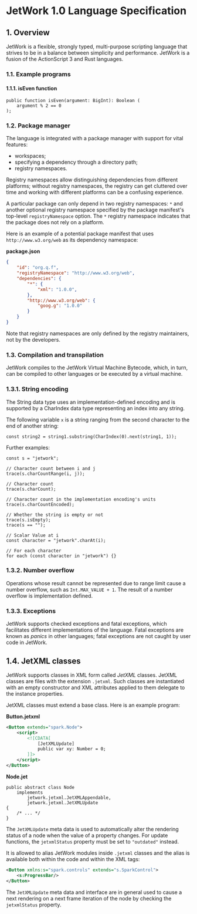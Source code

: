 # JetWork 1.0 Language Specification

## 1. Overview

JetWork is a flexible, strongly typed, multi-purpose scripting language that strives to be in a balance between simplicity and performance. JetWork is a fusion of the ActionScript 3 and Rust languages.

### 1.1. Example programs

#### 1.1.1. isEven function

```
public function isEven(argument: BigInt): Boolean (
    argument % 2 == 0
);
```

### 1.2. Package manager

The language is integrated with a package manager with support for vital features:

* workspaces;
* specifying a dependency through a directory path;
* registry namespaces.

Registry namespaces allow distinguishing dependencies from different platforms; without registry namespaces, the registry can get cluttered over time and working with different platforms can be a confusing experience.

A particular package can only depend in two registry namespaces: `*` and another optional registry namespace specified by the package manifest's top-level `registryNamespace` option. The `*` registry namespace indicates that the package does not rely on a platform.

Here is an example of a potential package manifest that uses `http://www.w3.org/web` as its dependency namespace:

**package.json**

```json
{
    "id": "org.q.f",
    "registryNamespace": "http://www.w3.org/web",
    "dependencies": {
        "*": {
            "xml": "1.0.0",
        },
        "http://www.w3.org/web": {
            "goog.g": "1.0.0"
        }
    }
}
```

Note that registry namespaces are only defined by the registry maintainers, not by the developers.

### 1.3. Compilation and transpilation

JetWork compiles to the JetWork Virtual Machine Bytecode, which, in turn, can be compiled to other languages or be executed by a virtual machine.

### 1.3.1. String encoding

The String data type uses an implementation-defined encoding and is supported by a CharIndex data type representing an index into any string.

The following variable `x` is a string ranging from the second character to the end of another string:

```
const string2 = string1.substring(CharIndex(0).next(string1, 1));
```

Further examples:

```
const s = "jetwork";

// Character count between i and j
trace(s.charCountRange(i, j));

// Character count
trace(s.charCount);

// Character count in the implementation encoding's units
trace(s.charCountEncoded);

// Whether the string is empty or not
trace(s.isEmpty);
trace(s == "");

// Scalar Value at i
const character = "jetwork".charAt(i);

// For each character
for each (const character in "jetwork") {}
```

### 1.3.2. Number overflow

Operations whose result cannot be represented due to range limit cause a number overflow, such as `Int.MAX_VALUE + 1`. The result of a number overflow is implementation defined.

### 1.3.3. Exceptions

JetWork supports checked exceptions and fatal exceptions, which facilitates different implementations of the language. Fatal exceptions are known as *panics* in other languages; fatal exceptions are not caught by user code in JetWork.

## 1.4. JetXML classes

JetWork supports classes in XML form called *JetXML* classes. JetXML classes are files with the extension `.jetxml`. Such classes are instantiated with an empty constructor and XML attributes applied to them delegate to the instance properties.

JetXML classes must extend a base class. Here is an example program:

**Button.jetxml**

```xml
<Button extends="spark.Node">
    <script>
        <![CDATA[
            [JetXMLUpdate]
            public var xy: Number = 0;
        ]]>
    </script>
</Button>
```

**Node.jet**

```
public abstract class Node
    implements
        jetwork.jetxml.JetXMLAppendable,
        jetwork.jetxml.JetXMLUpdate
{
    /* ... */
}
```

The `JetXMLUpdate` meta data is used to automatically alter the rendering status of a node when the value of a property changes. For update functions, the `jetxmlStatus` property must be set to `"outdated"` instead.

It is allowed to alias JetWork modules inside `.jetxml` classes and the alias is available both within the code and within the XML tags:

```xml
<Button xmlns:s="spark.controls" extends="s.SparkControl">
    <s:ProgressBar/>
</Button>
```

The `JetXMLUpdate` meta data and interface are in general used to cause a next rendering on a next frame iteration of the node by checking the `jetxmlStatus` property.